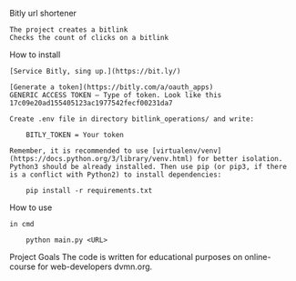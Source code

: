 Bitly url shortener
	
	The project creates a bitlink
	Checks the count of clicks on a bitlink

How to install

	[Service Bitly, sing up.](https://bit.ly/)

	[Generate a token](https://bitly.com/a/oauth_apps)
	GENERIC ACCESS TOKEN — Type of token. Look like this 17c09e20ad155405123ac1977542fecf00231da7
	
	Create .env file in directory bitlink_operations/ and write:

		BITLY_TOKEN = Your token
		
	Remember, it is recommended to use [virtualenv/venv](https://docs.python.org/3/library/venv.html) for better isolation.
	Python3 should be already installed. Then use pip (or pip3, if there is a conflict with Python2) to install dependencies:

		pip install -r requirements.txt
		
How to use

	in cmd
		
		python main.py <URL>
		
Project Goals
The code is written for educational purposes on online-course for web-developers dvmn.org.